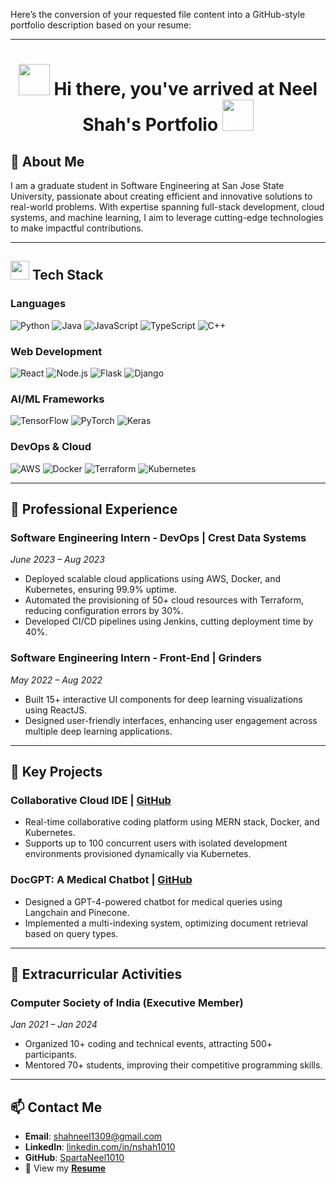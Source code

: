 Here’s the conversion of your requested file content into a GitHub-style portfolio description based on your resume:

---

# <h1 align="center"> <img src="https://user-images.githubusercontent.com/74038190/213844263-a8897a51-32f4-4b3b-b5c2-e1528b89f6f3.png" width="50px" /> Hi there, you've arrived at Neel Shah's Portfolio <img src="https://user-images.githubusercontent.com/74038190/213844263-a8897a51-32f4-4b3b-b5c2-e1528b89f6f3.png" width="50px" /> </h1>

## 🌟 About Me
I am a graduate student in Software Engineering at San Jose State University, passionate about creating efficient and innovative solutions to real-world problems. With expertise spanning full-stack development, cloud systems, and machine learning, I aim to leverage cutting-edge technologies to make impactful contributions.

---

## <img src="https://user-images.githubusercontent.com/74038190/212284087-bbe7e430-757e-4901-90bf-4cd2ce3e1852.gif" width="30px"/> Tech Stack

### Languages
<p>
    <img src="https://img.shields.io/badge/Python-3776AB?style=for-the-badge&logo=python&logoColor=white" alt="Python"/>
    <img src="https://img.shields.io/badge/Java-ED8B00?style=for-the-badge&logo=java&logoColor=white" alt="Java"/>
    <img src="https://img.shields.io/badge/JavaScript-F7DF1E?style=for-the-badge&logo=javascript&logoColor=black" alt="JavaScript"/>
    <img src="https://img.shields.io/badge/TypeScript-3178C6?style=for-the-badge&logo=typescript&logoColor=white" alt="TypeScript"/>
    <img src="https://img.shields.io/badge/C++-00599C?style=for-the-badge&logo=cplusplus&logoColor=white" alt="C++"/>
</p>

### Web Development
<p>
    <img src="https://img.shields.io/badge/React-61DAFB?style=for-the-badge&logo=react&logoColor=black" alt="React"/>
    <img src="https://img.shields.io/badge/Node.js-339933?style=for-the-badge&logo=nodedotjs&logoColor=white" alt="Node.js"/>
    <img src="https://img.shields.io/badge/Flask-000000?style=for-the-badge&logo=flask&logoColor=white" alt="Flask"/>
    <img src="https://img.shields.io/badge/Django-092E20?style=for-the-badge&logo=django&logoColor=white" alt="Django"/>
</p>

### AI/ML Frameworks
<p>
    <img src="https://img.shields.io/badge/TensorFlow-FF6F00?style=for-the-badge&logo=tensorflow&logoColor=white" alt="TensorFlow"/>
    <img src="https://img.shields.io/badge/PyTorch-EE4C2C?style=for-the-badge&logo=pytorch&logoColor=white" alt="PyTorch"/>
    <img src="https://img.shields.io/badge/Keras-D00000?style=for-the-badge&logo=keras&logoColor=white" alt="Keras"/>
</p>

### DevOps & Cloud
<p>
    <img src="https://img.shields.io/badge/AWS-232F3E?style=for-the-badge&logo=amazon-aws&logoColor=white" alt="AWS"/>
    <img src="https://img.shields.io/badge/Docker-2496ED?style=for-the-badge&logo=docker&logoColor=white" alt="Docker"/>
    <img src="https://img.shields.io/badge/Terraform-623CE4?style=for-the-badge&logo=terraform&logoColor=white" alt="Terraform"/>
    <img src="https://img.shields.io/badge/Kubernetes-326CE5?style=for-the-badge&logo=kubernetes&logoColor=white" alt="Kubernetes"/>
</p>

---

## 💼 Professional Experience

### **Software Engineering Intern - DevOps | Crest Data Systems**
_June 2023 – Aug 2023_
- Deployed scalable cloud applications using AWS, Docker, and Kubernetes, ensuring 99.9% uptime.
- Automated the provisioning of 50+ cloud resources with Terraform, reducing configuration errors by 30%.
- Developed CI/CD pipelines using Jenkins, cutting deployment time by 40%.

### **Software Engineering Intern - Front-End | Grinders**
_May 2022 – Aug 2022_
- Built 15+ interactive UI components for deep learning visualizations using ReactJS.
- Designed user-friendly interfaces, enhancing user engagement across multiple deep learning applications.

---

## 🚀 Key Projects

### **Collaborative Cloud IDE** | [GitHub](https://github.com/SpartaNeel1010/CLOUD-IDE)
- Real-time collaborative coding platform using MERN stack, Docker, and Kubernetes.
- Supports up to 100 concurrent users with isolated development environments provisioned dynamically via Kubernetes.

### **DocGPT: A Medical Chatbot** | [GitHub](https://github.com/SpartaNeel1010/DocGPT--A-Medical-Chatbot)
- Designed a GPT-4-powered chatbot for medical queries using Langchain and Pinecone.
- Implemented a multi-indexing system, optimizing document retrieval based on query types.

---

## 👥 Extracurricular Activities
### **Computer Society of India (Executive Member)**
_Jan 2021 – Jan 2024_
- Organized 10+ coding and technical events, attracting 500+ participants.
- Mentored 70+ students, improving their competitive programming skills.

---

## 📫 Contact Me
- **Email**: [shahneel1309@gmail.com](mailto:shahneel1309@gmail.com)
- **LinkedIn**: [linkedin.com/in/nshah1010](https://www.linkedin.com/in/nshah1010)
- **GitHub**: [SpartaNeel1010](https://github.com/SpartaNeel1010)
- 📄 View my **[Resume](./Resume.pdf)**
